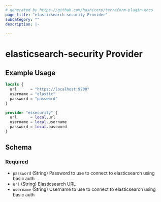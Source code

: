 ```yaml
---
# generated by https://github.com/hashicorp/terraform-plugin-docs
page_title: "elasticsearch-security Provider"
subcategory: ""
description: |-
  
---
```


# elasticsearch-security Provider



## Example Usage

```terraform
locals {
  url      = "https://localhost:9200"
  username = "elastic"
  password = "password"
}

provider "essecurity" {
  url      = local.url
  username = local.username
  password = local.password
}
```

<!-- schema generated by tfplugindocs -->
## Schema

### Required

- `password` (String) Password to use to connect to elasticsearch using basic auth
- `url` (String) Elasticsearch URL
- `username` (String) Username to use to connect to elasticsearch using basic auth
